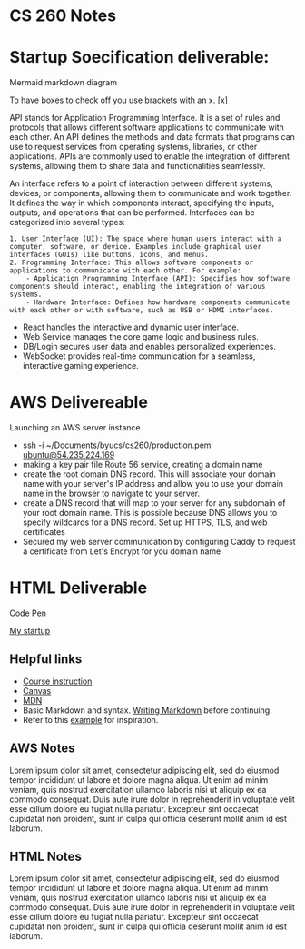 # CS 260 Notes

# Startup Soecification deliverable:

Mermaid markdown diagram

To have boxes to check off you use brackets with an x. [x]

API stands for Application Programming Interface. It is a set of rules and protocols that allows different software applications to communicate with each other. An API defines the methods and data formats that programs can use to request services from operating systems, libraries, or other applications. APIs are commonly used to enable the integration of different systems, allowing them to share data and functionalities seamlessly.

An interface refers to a point of interaction between different systems, devices, or components, allowing them to communicate and work together. It defines the way in which components interact, specifying the inputs, outputs, and operations that can be performed. Interfaces can be categorized into several types:

    1. User Interface (UI): The space where human users interact with a computer, software, or device. Examples include graphical user interfaces (GUIs) like buttons, icons, and menus.
    2. Programming Interface: This allows software components or applications to communicate with each other. For example:
        - Application Programming Interface (API): Specifies how software components should interact, enabling the integration of various systems.
        - Hardware Interface: Defines how hardware components communicate with each other or with software, such as USB or HDMI interfaces.

- React handles the interactive and dynamic user interface.
- Web Service manages the core game logic and business rules.
- DB/Login secures user data and enables personalized experiences.
- WebSocket provides real-time communication for a seamless, interactive gaming experience.

# AWS Delivereable

Launching an AWS server instance.

- ssh -i ~/Documents/byucs/cs260/production.pem ubuntu@54.235.224.169
- making a key pair file
  Route 56 service, creating a domain name
- create the root domain DNS record. This will associate your domain name with your server's IP address and allow you to use your domain name in the browser to navigate to your server.
- create a DNS record that will map to your server for any subdomain of your root domain name. This is possible because DNS allows you to specify wildcards for a DNS record.
  Set up HTTPS, TLS, and web certificates
- Secured my web server communication by configuring Caddy to request a certificate from Let's Encrypt for you domain name

# HTML Deliverable

Code Pen

[My startup](https://simon.cs260.click)

## Helpful links

- [Course instruction](https://github.com/webprogramming260)
- [Canvas](https://byu.instructure.com)
- [MDN](https://developer.mozilla.org)
- Basic Markdown and syntax. [Writing Markdown](https://docs.github.com/en/get-started/writing-on-github/getting-started-with-writing-and-formatting-on-github/basic-writing-and-formatting-syntax) before continuing.
- Refer to this [example](https://github.com/webprogramming260/startup-example/blob/main/README.md) for inspiration.

## AWS Notes

Lorem ipsum dolor sit amet, consectetur adipiscing elit, sed do eiusmod tempor incididunt ut labore et dolore magna aliqua. Ut enim ad minim veniam, quis nostrud exercitation ullamco laboris nisi ut aliquip ex ea commodo consequat. Duis aute irure dolor in reprehenderit in voluptate velit esse cillum dolore eu fugiat nulla pariatur. Excepteur sint occaecat cupidatat non proident, sunt in culpa qui officia deserunt mollit anim id est laborum.

## HTML Notes

Lorem ipsum dolor sit amet, consectetur adipiscing elit, sed do eiusmod tempor incididunt ut labore et dolore magna aliqua. Ut enim ad minim veniam, quis nostrud exercitation ullamco laboris nisi ut aliquip ex ea commodo consequat. Duis aute irure dolor in reprehenderit in voluptate velit esse cillum dolore eu fugiat nulla pariatur. Excepteur sint occaecat cupidatat non proident, sunt in culpa qui officia deserunt mollit anim id est laborum.
